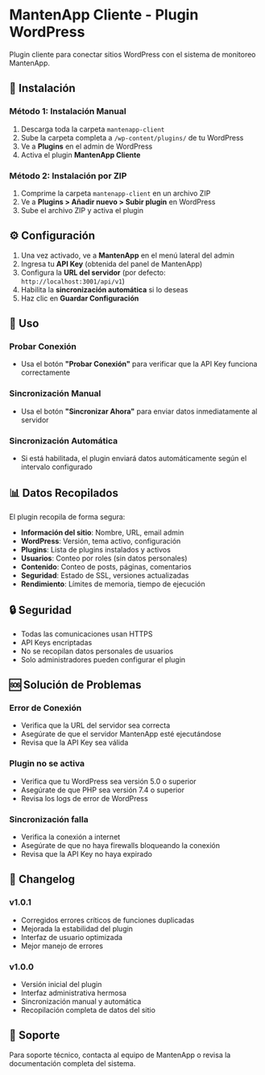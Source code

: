 # MantenApp Cliente - Plugin WordPress

Plugin cliente para conectar sitios WordPress con el sistema de monitoreo MantenApp.

## 🚀 Instalación

### Método 1: Instalación Manual
1. Descarga toda la carpeta `mantenapp-client`
2. Sube la carpeta completa a `/wp-content/plugins/` de tu WordPress
3. Ve a **Plugins** en el admin de WordPress
4. Activa el plugin **MantenApp Cliente**

### Método 2: Instalación por ZIP
1. Comprime la carpeta `mantenapp-client` en un archivo ZIP
2. Ve a **Plugins > Añadir nuevo > Subir plugin** en WordPress
3. Sube el archivo ZIP y activa el plugin

## ⚙️ Configuración

1. Una vez activado, ve a **MantenApp** en el menú lateral del admin
2. Ingresa tu **API Key** (obtenida del panel de MantenApp)
3. Configura la **URL del servidor** (por defecto: `http://localhost:3001/api/v1`)
4. Habilita la **sincronización automática** si lo deseas
5. Haz clic en **Guardar Configuración**

## 🔧 Uso

### Probar Conexión
- Usa el botón **"Probar Conexión"** para verificar que la API Key funciona correctamente

### Sincronización Manual
- Usa el botón **"Sincronizar Ahora"** para enviar datos inmediatamente al servidor

### Sincronización Automática
- Si está habilitada, el plugin enviará datos automáticamente según el intervalo configurado

## 📊 Datos Recopilados

El plugin recopila de forma segura:
- **Información del sitio**: Nombre, URL, email admin
- **WordPress**: Versión, tema activo, configuración
- **Plugins**: Lista de plugins instalados y activos
- **Usuarios**: Conteo por roles (sin datos personales)
- **Contenido**: Conteo de posts, páginas, comentarios
- **Seguridad**: Estado de SSL, versiones actualizadas
- **Rendimiento**: Límites de memoria, tiempo de ejecución

## 🔒 Seguridad

- Todas las comunicaciones usan HTTPS
- API Keys encriptadas
- No se recopilan datos personales de usuarios
- Solo administradores pueden configurar el plugin

## 🆘 Solución de Problemas

### Error de Conexión
- Verifica que la URL del servidor sea correcta
- Asegúrate de que el servidor MantenApp esté ejecutándose
- Revisa que la API Key sea válida

### Plugin no se activa
- Verifica que tu WordPress sea versión 5.0 o superior
- Asegúrate de que PHP sea versión 7.4 o superior
- Revisa los logs de error de WordPress

### Sincronización falla
- Verifica la conexión a internet
- Asegúrate de que no haya firewalls bloqueando la conexión
- Revisa que la API Key no haya expirado

## 📝 Changelog

### v1.0.1
- Corregidos errores críticos de funciones duplicadas
- Mejorada la estabilidad del plugin
- Interfaz de usuario optimizada
- Mejor manejo de errores

### v1.0.0
- Versión inicial del plugin
- Interfaz administrativa hermosa
- Sincronización manual y automática
- Recopilación completa de datos del sitio

## 🤝 Soporte

Para soporte técnico, contacta al equipo de MantenApp o revisa la documentación completa del sistema.
